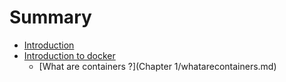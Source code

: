 # Summary

* [Introduction](README.md)
* [Introduction to docker](introduction_to_docker.md)
   * [What are containers ?](Chapter 1/whatarecontainers.md)

